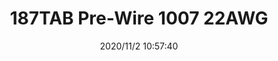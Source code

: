 ﻿---
layout: post 
title: 187TAB Pre-Wire 1007 22AWG
tags: FA 187
categories: wire-harness
overview: 
part_number: 5-187-0002
thumb_img: static/202011/476-thumb-20201102185831.jpg
small_img: static/202011/476-20201102185831.jpg
date: 2020/11/2 10:57:40
---



